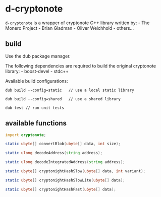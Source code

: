 # d-cryptonote

`d-cryptonote` is a wrapper of cryptonote C++ library written by:
    - The Monero Project
    - Brian Gladman
    - Oliver Weichhold
    - others...


## build

Use the dub package manager.

The following dependencies are required to build the original cryptonote library:
    - boost-devel
    - stdc++

Available build configurations:

    dub build --config=static   // use a local static library

    dub build --config=shared   // use a shared library

    dub test // run unit tests


## available functions

```d
import cryptonote;

static ubyte[] convertBlob(ubyte[] data, int size);

static ulong decodeAddress(string address);

static ulong decodeIntegratedAddress(string address);

static ubyte[] cryptonightHashSlow(ubyte[] data, int variant);

static ubyte[] cryptonightHashSlowLite(ubyte[] data);

static ubyte[] cryptonightHashFast(ubyte[] data);
```
